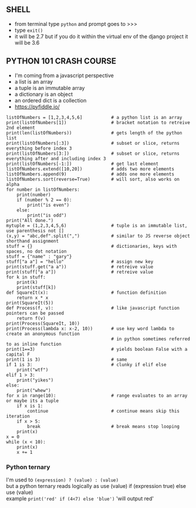 
## SHELL

- from terminal type `python` and prompt goes to >>>
- type `exit()`
- it will be 2.7 but if you do it within the virtual env of the django project it will be 3.6


## PYTHON 101 CRASH COURSE

- I'm coming from a javascript perspective
- a list is an array
- a tuple is an immutable array
- a dictionary is an object
- an ordered dict is a collection
- https://pyfiddle.io/


```
listOfNumbers = [1,2,3,4,5,6]           # a python list is an array 
print(listOfNumbers[1])                 # bracket notation to retreive 2nd element
print(len(listOfNumbers))               # gets length of the python list
print(listOfNumbers[:3])                # subset or slice, returns everything before index 3
print(listOfNumbers[3:])                # subset or slice, returns everything after and including index 3
print(listOfNumbers[-1:])               # get last element
listOfNumbers.extend([10,20])           # adds two more elements
listOfNumbers.append(9)                 # adds one more elements
listOfNumbers.sort(reverse=True)        # will sort, also works on alpha
for number in listOfNumbers:
    print(number)
    if (number % 2 == 0):
        print("is even")
    else:
        print("is odd")
print("All done.")
mytuple = (1,2,3,4,5,6)                 # tuple is an immutable list, use parenthesis not []
(x,y) = "abc,def".split(",")            # similar to JS reverse object shorthand assignment
stuff = {}                              # dictionaries, keys with spaces, no dot notation
stuff = {"name" : "gary"} 
stuff["a a"] = "hello"                  # assign new key
print(stuff.get("a a"))                 # retreive value
print(stuff["a a"])                     # retreive value
for k in stuff:
    print(k)
    print(stuff[k])
def SquareIt(x):                        # function definition
    return x * x
print(SquareIt(5))
def Process(f, v):                      # like javascript function pointers can be passed
    return f(v)
print(Process(SquareIt, 10))
print(Process(lambda x: x-2, 10))       # use key word lambda to create an anonymous function
                                        # in python sometimes referred to as inline function
print(1==3)                             # yields boolean False with a capital F
print(1 is 3)                           # same
if 1 is 3:                              # clunky if elif else
    print("wtf")
elif 1 > 3:
    print("yikes")
else:
    print("whew")
for x in range(10):                     # range evaluates to an array or maybe its a tuple
    if x is 1:
        continue                        # continue means skip this iteration
    if x > 5:
        break                           # break means stop looping
    print(x)
x = 0
while (x < 10):
    print(x)
    x += 1
```

### Python ternary

I'm used to `(expression) ? (value) : (value)` <br/>
but a python ternary reads logically as use (value) if (expression true) else use (value)<br/>
example `print('red' if (4<7) else 'blue')` 'will output red'


